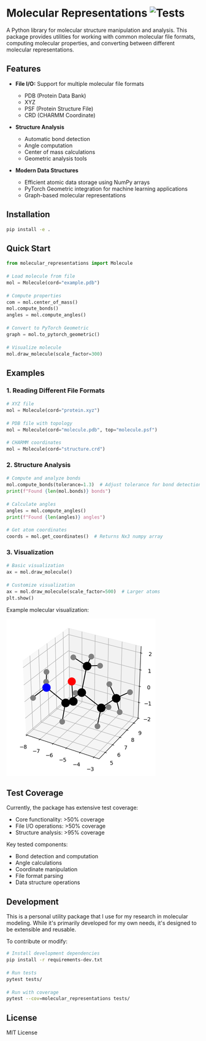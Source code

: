 # Molecular Representations ![Tests](https://github.com/tobias-fritz/molecular-representations/actions/workflows/tests.yml/badge.svg)

A Python library for molecular structure manipulation and analysis. This package provides utilities for working with common molecular file formats, computing molecular properties, and converting between different molecular representations.

## Features

- **File I/O:** Support for multiple molecular file formats
  - PDB (Protein Data Bank)
  - XYZ
  - PSF (Protein Structure File)
  - CRD (CHARMM Coordinate)

- **Structure Analysis**
  - Automatic bond detection 
  - Angle computation 
  - Center of mass calculations
  - Geometric analysis tools

- **Modern Data Structures**
  - Efficient atomic data storage using NumPy arrays
  - PyTorch Geometric integration for machine learning applications
  - Graph-based molecular representations

## Installation

```bash
pip install -e .
```

## Quick Start

```python
from molecular_representations import Molecule

# Load molecule from file
mol = Molecule(cord="example.pdb")

# Compute properties
com = mol.center_of_mass()
mol.compute_bonds()
angles = mol.compute_angles()

# Convert to PyTorch Geometric
graph = mol.to_pytorch_geometric()

# Visualize molecule
mol.draw_molecule(scale_factor=300)
```

## Examples

### 1. Reading Different File Formats

```python
# XYZ file
mol = Molecule(cord="protein.xyz")

# PDB file with topology
mol = Molecule(cord="molecule.pdb", top="molecule.psf")

# CHARMM coordinates
mol = Molecule(cord="structure.crd")
```

### 2. Structure Analysis

```python
# Compute and analyze bonds
mol.compute_bonds(tolerance=1.3)  # Adjust tolerance for bond detection
print(f"Found {len(mol.bonds)} bonds")

# Calculate angles
angles = mol.compute_angles()
print(f"Found {len(angles)} angles")

# Get atom coordinates
coords = mol.get_coordinates()  # Returns Nx3 numpy array
```

### 3. Visualization

```python
# Basic visualization
ax = mol.draw_molecule()

# Customize visualization
ax = mol.draw_molecule(scale_factor=500)  # Larger atoms
plt.show()
```
Example molecular visualization:

![Example molecular visualization](figure/example_mol.png)

## Test Coverage

Currently, the package has extensive test coverage:
- Core functionality: >50% coverage
- File I/O operations: >50% coverage
- Structure analysis: >95% coverage

Key tested components:
- Bond detection and computation
- Angle calculations
- Coordinate manipulation
- File format parsing
- Data structure operations

## Development

This is a personal utility package that I use for my research in molecular modeling. While it's primarily developed for my own needs, it's designed to be extensible and reusable.

To contribute or modify:

```bash
# Install development dependencies
pip install -r requirements-dev.txt

# Run tests
pytest tests/

# Run with coverage
pytest --cov=molecular_representations tests/
```

## License

MIT License

